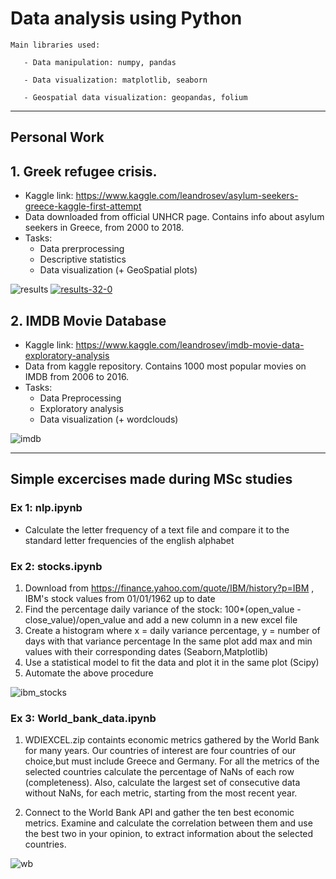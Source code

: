 # Data analysis using Python

    Main libraries used:
    
       - Data manipulation: numpy, pandas
       
       - Data visualization: matplotlib, seaborn
       
       - Geospatial data visualization: geopandas, folium
         
- - - -
## Personal Work

## 1. Greek refugee crisis.

- Kaggle link: https://www.kaggle.com/leandrosev/asylum-seekers-greece-kaggle-first-attempt
- Data downloaded from official UNHCR page. Contains info about asylum seekers in Greece, from 2000 to 2018.
- Tasks:
   - Data prerprocessing
   - Descriptive statistics
   - Data visualization (+ GeoSpatial plots)
   
![results](https://i.ibb.co/ZNJHJkx/download-3.png)
<a href="https://ibb.co/1TYqkGn"><img src="https://i.ibb.co/gJbTxZ7/results-32-0.png" alt="results-32-0" border="0" /></a>

## 2. IMDB Movie Database

   - Kaggle link: https://www.kaggle.com/leandrosev/imdb-movie-data-exploratory-analysis
   - Data from kaggle repository. Contains 1000 most popular movies on IMDB from 2006 to 2016.
   - Tasks:
      - Data Preprocessing
      - Exploratory analysis
      - Data visualization (+ wordclouds)

![imdb](https://i.ibb.co/xjxPGWV/download-4.png)
- - - -
## Simple excercises made during MSc studies

### Ex 1: nlp.ipynb
   - Calculate the letter frequency of a text file and compare it to the standard letter frequencies of the english alphabet

### Ex 2: stocks.ipynb
   1. Download from https://finance.yahoo.com/quote/IBM/history?p=IBM , IBM's stock values from 01/01/1962 up to date
   2. Find the percentage daily variance of the stock: 100*(open_value - close_value)/open_value
      and add a new column in a new excel file 
   3. Create a histogram where x = daily variance percentage, y = number of days with that variance percentage
      In the same plot add max and min values with their corresponding dates (Seaborn,Matplotlib)
   4. Use a statistical model to fit the data and plot it in the same plot (Scipy)
   5. Automate the above procedure 

![ibm_stocks](https://i.ibb.co/K0Hs68g/ibm.png)

### Ex 3: World_bank_data.ipynb
   1. WDIEXCEL.zip containts economic metrics gathered by the World Bank for many years. Our countries of interest are four countries of our choice,but must include Greece and Germany. For all the metrics of the selected countries calculate the percentage of NaNs of each row (completeness). Also, calculate the largest set of consecutive data without NaNs, for each metric, starting from the most recent year.
   
   2. Connect to the World Bank API and gather the ten best economic metrics. Examine and calculate the correlation between them and use the best two in your opinion, to extract information about the selected countries.

![wb](https://i.ibb.co/0y3TDhV/download-2.png)
